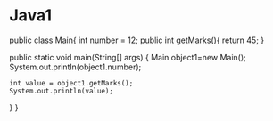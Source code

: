 # Java1
public class Main{
	int number = 12;
    public int getMarks(){
    	return 45;
       }
       
  public static void main(String[] args) {
  	Main object1=new Main();
    System.out.println(object1.number);
    
    int value = object1.getMarks();
    System.out.println(value);
  }
}
